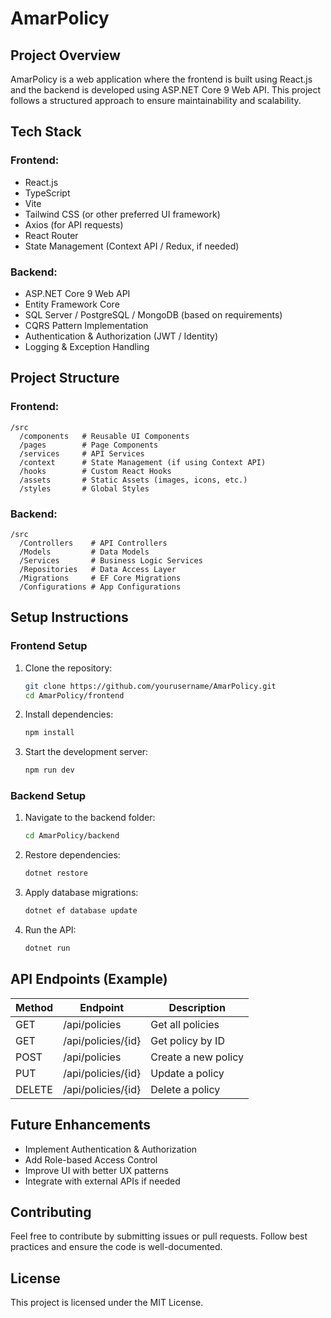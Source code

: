 # AmarPolicy

## Project Overview
AmarPolicy is a web application where the frontend is built using React.js and the backend is developed using ASP.NET Core 9 Web API. This project follows a structured approach to ensure maintainability and scalability.

## Tech Stack
### Frontend:
- React.js
- TypeScript
- Vite
- Tailwind CSS (or other preferred UI framework)
- Axios (for API requests)
- React Router
- State Management (Context API / Redux, if needed)

### Backend:
- ASP.NET Core 9 Web API
- Entity Framework Core
- SQL Server / PostgreSQL / MongoDB (based on requirements)
- CQRS Pattern Implementation
- Authentication & Authorization (JWT / Identity)
- Logging & Exception Handling

## Project Structure
### Frontend:
```
/src
  /components   # Reusable UI Components
  /pages        # Page Components
  /services     # API Services
  /context      # State Management (if using Context API)
  /hooks        # Custom React Hooks
  /assets       # Static Assets (images, icons, etc.)
  /styles       # Global Styles
```

### Backend:
```
/src
  /Controllers    # API Controllers
  /Models         # Data Models
  /Services       # Business Logic Services
  /Repositories   # Data Access Layer
  /Migrations     # EF Core Migrations
  /Configurations # App Configurations
```

## Setup Instructions
### Frontend Setup
1. Clone the repository:
   ```sh
   git clone https://github.com/yourusername/AmarPolicy.git
   cd AmarPolicy/frontend
   ```
2. Install dependencies:
   ```sh
   npm install
   ```
3. Start the development server:
   ```sh
   npm run dev
   ```

### Backend Setup
1. Navigate to the backend folder:
   ```sh
   cd AmarPolicy/backend
   ```
2. Restore dependencies:
   ```sh
   dotnet restore
   ```
3. Apply database migrations:
   ```sh
   dotnet ef database update
   ```
4. Run the API:
   ```sh
   dotnet run
   ```

## API Endpoints (Example)
| Method | Endpoint         | Description              |
|--------|-----------------|--------------------------|
| GET    | /api/policies   | Get all policies        |
| GET    | /api/policies/{id} | Get policy by ID    |
| POST   | /api/policies   | Create a new policy     |
| PUT    | /api/policies/{id} | Update a policy   |
| DELETE | /api/policies/{id} | Delete a policy   |

## Future Enhancements
- Implement Authentication & Authorization
- Add Role-based Access Control
- Improve UI with better UX patterns
- Integrate with external APIs if needed

## Contributing
Feel free to contribute by submitting issues or pull requests. Follow best practices and ensure the code is well-documented.

## License
This project is licensed under the MIT License.